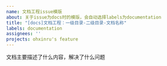 ```yaml
---
name: 文档工程issue模版
about: 关于issue为docs时的模版，会自动选择labels为documentation
title: "[docs]文档工程：一级目录-二级目录-文档名称"
labels: documentation
assignees: ''
projects: ohxinru's feature
---
```


文档主要描述了什么内容，解决了什么问题
